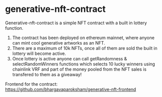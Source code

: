 # generative-nft-contract

Generative-nft-contract is a simple NFT contract with a built in lottery function.

1. The contract has been deployed on ethereum mainnet, where anyone can mint cool generative artworks as an NFT.
2. There are a maximum of 10k NFTs, once all of them are sold the built in lottery will become active. 
3. Once lottery is active anyone can call getRandomness & selectRandomWinners functions which selects 10 lucky winners using chainlink VRF and part of the money pooled from the NFT sales is transfered to them as a giveaway!

Frontend for the contract: https://github.com/bhargavaparoksham/generative-nft-frontend
